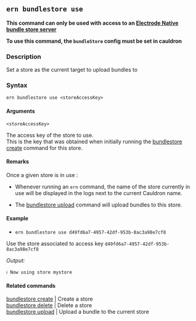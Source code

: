 ## `ern bundlestore use`

**This command can only be used with access to an [Electrode Native bundle store server]**

**To use this command, the `bundleStore` config must be set in cauldron**
### Description

Set a store as the current target to upload bundles to

### Syntax

`ern bundlestore use <storeAccessKey>`

#### Arguments

`<storeAccessKey>`

The access key of the store to use.  
This is the key that was obtained when initially running the [bundlestore create] command for this store.

#### Remarks

Once a given store is in use :

- Whenever running an `ern` command, the name of the store currently in use will be displayed in the logs next to the current Cauldron name.

- The [bundlestore upload] command will upload bundles to this store. 

#### Example

- `ern bundlestore use d49fd6a7-4957-42df-953b-8ac3a98e7cf8`

Use the store associated to access key `d49fd6a7-4957-42df-953b-8ac3a98e7cf8`

*Output:*
```
ℹ Now using store mystore
```

#### Related commands

[bundlestore create] | Create a store  
[bundlestore delete] | Delete a store    
[bundlestore upload] | Upload a bundle to the current store

[bundlestore create]: ./create.md
[bundlestore delete]: ./delete.md
[bundlestore upload]: ./upload.md
[platform config set]: ../platform/config/set.md
[Electrode Native bundle store server]: https://github.com/electrode-io/ern-bundle-store